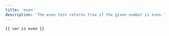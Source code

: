 ```yaml
---
title: 'even'
description: 'The even test returns true if the given number is even.'
---
```


```canvas
{{ var is even }}
```
